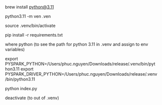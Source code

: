 brew install python@3.11

python3.11 -m ven .ven

source .venv/bin/activate

pip install -r requirements.txt

where python (to see the path for python 3.11 in .venv and assign to env variables)

export PYSPARK_PYTHON=/Users/phuc.nguyen/Downloads/release/.venv/bin/python3.11
export PYSPARK_DRIVER_PYTHON=/Users/phuc.nguyen/Downloads/release/.venv/bin/python3.11

python index.py 

deactivate (to out of .venv)